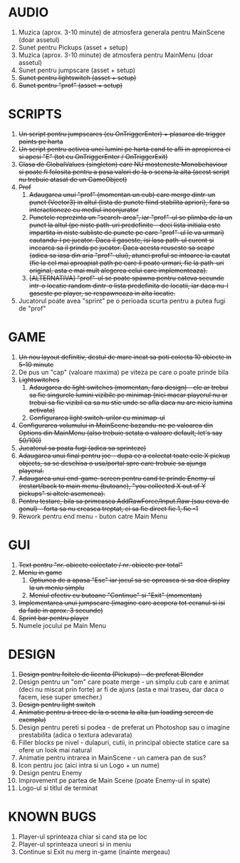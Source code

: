 <h1>AUDIO</h1>

1. Muzica (aprox. 3-10 minute) de atmosfera generala pentru MainScene (doar assetul)
2. Sunet pentru Pickups (asset + setup)
3. Muzica (aprox. 3-10 minute) de atmosfera pentru MainMenu (doar assetul)
4. Sunet pentru jumpscare (asset + setup)
5. <s>Sunet pentru lightswitch (asset + setup)</s>
6. <s>Sunet pentru "prof" (asset + setup)</s>

  
<h1>SCRIPTS</h1>

1. <s>Un script pentru jumpscares (cu OnTriggerEnter) + plasarea de trigger points pe harta</s>
2. <s>Un script pentru activea unei lumini pe harta cand te afli in apropierea ei si apesi "E" (tot cu OnTriggerEnter / OnTriggerExit)</s>
3. <s>Clasa de GlobalValues (singleton) care NU mosteneste Monobehaviour si poate fi folosita pentru a pasa valori de la o scena la alta (acest script nu trebuie atasat de un GameObject)</s>
4. <s>Prof</s>
    1. <s>Adaugarea unui "prof" (momentan un cub) care merge dintr-un punct (Vector3) in altul (lista de puncte fiind stabilita apriori), fara sa interactioneze cu mediul inconjurator</s>
    2. <s>Punctele reprezinta un "search-area", iar "prof"-ul se plimba de la un punct la altul (pe niste path-uri predefinite - deci lista initiala este impartita in niste subliste de puncte pe care "prof"-ul le va urmari) cautandu-l pe jucator. Daca il gaseste, isi lasa path-ul curent si incearca sa il prinda pe jucator. Daca acesta reuseste sa scape (adica sa iasa din aria "prof"-ului), atunci proful se intoarce la cautat (fie la cel mai aproapiat path pe care il poate urmari, fie la path-uri original, asta e mai mult alegerea celui care implementeaza).</s>
    3. <s>[ALTERNATIVA] "prof"-ul se poate spawna pentru cateva secunde intr-o locatie random dintr-o lista predefinita de locatii, iar daca nu-l gaseste pe player, se respawneaza in alta locatie.</s>
5. Jucatorul poate avea "sprint" pe o perioada scurta pentru a putea fugi de "prof"

  
<h1>GAME</h1>

1. <s>Un nou layout definitiv, destul de mare incat sa poti colecta 10 obiecte in 5-10 minute</s>
2. De pus un "cap" (valoare maxima) pe viteza pe care o poate prinde bila
3. <s>Lightswitches</s>
    1. <s>Adaugarea de light switches (momentan, fara design) - ele ar trebui sa fie singurele lumini vizibile pe minimap (nici macar playerul nu ar trebui sa fie vizibil ca sa nu stie unde se afla daca nu are nicio lumina activata)</s>
    2. <s>Configurarea light switch-urilor cu minimap-ul</s>
4. <s>Configurarea volumului in MainScene bazandu-ne pe valoarea din Options din MainMenu (also trebuie setata o valoare default, let's say 50/100)</s>
5. <s>Jucatorul sa poata fugi (adica sa sprinteze)</s>
6. <s>Adaugarea unui final pentru joc - dupa ce a colectat toate cele X pickup objects, sa se deschisa o usa/portal spre care trebuie sa ajunga playerul.</s>
7. <s>Adaugarea unui end-game-screen pentru cand te prinde Enemy-ul (restart/back to main menu (butoane), "you collected X out of Y pickups" si altele asemenea).</s>
8. <s>Pentru testare, bila sa primeasca AddRawForce/Input.Raw (sau ceva de genul) - forta sa nu creasca treptat, ci sa fie direct fie 1, fie -1</s>
9. Rework pentru end menu - buton catre Main Menu
  

<h1>GUI</h1>

1. <s>Text pentru "nr. obiecte colectate / nr. obiecte per total"</s>
2. <s>Meniu in game</s>
    1. <s>Optiunea de a apasa "Esc" iar jocul sa se opreasca si sa dea display la un meniu simplu</s>
    2. <s>Meniul efectiv cu butoane "Continue" si "Exit" (momentan)</s>
3. <s>Implementarea unui jumpscare (imagine care acopera tot ecranul si isi da fade in aprox. 3 secunde)</s>
4. <s>Sprint bar pentru player</s>
5. Numele jocului pe Main Menu

 
<h1>DESIGN</h1>

1. <s>Design pentru foitele de licenta (Pickups) - de preferat Blender</s>
1. Design pentru un "om" care poate merge - un simplu cub care e animat (deci nu miscat prin forte) ar fi de ajuns (asta e mai traseu, dar daca o facem, iese super smecher.)
1. <s>Design pentru light switch</s>
1. <s>Animatie pentru a trece de la o scena la alta (un loading screen de exemplu)</s>
1. Design pentru pereti si podea - de preferat un Photoshop sau o imagine prestabilita (adica o textura adevarata)
1. Filler blocks pe nivel - dulapuri, cutii, in principal obiecte statice care sa ofere un look mai natural
1. Animatie pentru intrarea in MainScene - un camera pan de sus?
1. Icon pentru joc (aici intra si un Logo + un nume)
1. Design pentru Enemy
1. Improvement pe partea de Main Scene (poate Enemy-ul in spate)
1. Logo-ul si titlul de terminat


<h1>KNOWN BUGS</h1>

1. Player-ul sprinteaza chiar si cand sta pe loc
1. Player-ul sprinteaza uneori si in meniu
1. Continue si Exit nu merg in-game (inainte mergeau)